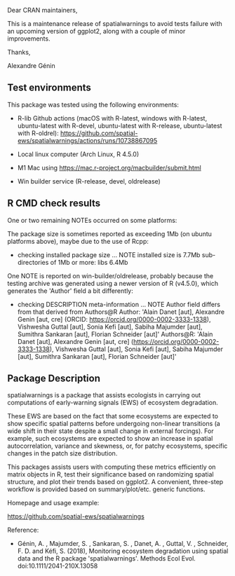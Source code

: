 
Dear CRAN maintainers, 

This is a maintenance release of spatialwarnings to avoid tests failure with an upcoming 
version of ggplot2, along with a couple of minor improvements. 

Thanks, 

Alexandre Génin


## Test environments

This package was tested using the following environments: 

 * R-lib Github actions (macOS with R-latest, windows with R-latest, 
    ubuntu-latest with R-devel, ubuntu-latest with R-release, 
    ubuntu-latest with R-oldrel): 
     https://github.com/spatial-ews/spatialwarnings/actions/runs/10738867095
 
 * Local linux computer (Arch Linux, R 4.5.0)
 
 * M1 Mac using https://mac.r-project.org/macbuilder/submit.html 
 
 * Win builder service (R-release, devel, oldrelease)
 
## R CMD check results

One or two remaining NOTEs occurred on some platforms: 

The package size is sometimes reported as exceeding 1Mb (on ubuntu platforms 
above), maybe due to the use of Rcpp: 

* checking installed package size ... NOTE
  installed size is  7.7Mb
  sub-directories of 1Mb or more:
    libs   6.4Mb

One NOTE is reported on win-builder/oldrelease, probably because the testing archive was generated using a newer version of R (v4.5.0), which generates the 'Author' field a bit differently:

* checking DESCRIPTION meta-information ... NOTE
  Author field differs from that derived from Authors@R
    Author:    'Alain Danet [aut], Alexandre Genin [aut, cre] (ORCID: <https://orcid.org/0000-0002-3333-1338>), Vishwesha Guttal [aut], Sonia Kefi [aut], Sabiha Majumder [aut], Sumithra Sankaran [aut], Florian Schneider [aut]'
    Authors@R: 'Alain Danet [aut], Alexandre Genin [aut, cre] (<https://orcid.org/0000-0002-3333-1338>), Vishwesha Guttal [aut], Sonia Kefi [aut], Sabiha Majumder [aut], Sumithra Sankaran [aut], Florian Schneider [aut]'

## Package Description

spatialwarnings is a package that assists ecologists in carrying out 
computations of early-warning signals (EWS) of ecosystem degradation.

These EWS are based on the fact that some ecosystems are expected to show 
specific spatial patterns before undergoing non-linear transitions (a wide 
shift in their state despite a small change in external forcings). For example, 
such ecosystems are expected to show an increase in spatial autocorrelation, 
variance and skewness, or, for patchy ecosystems, specific changes in the patch 
size distribution.

This packages assists users with computing these metrics efficiently on matrix 
objects in R, test their significance based on randomizing spatial structure, 
and plot their trends based on ggplot2. A convenient, three-step workflow is 
provided based on summary/plot/etc. generic functions.

Homepage and usage example:

  https://github.com/spatial-ews/spatialwarnings

Reference:
  
  * Génin, A. , Majumder, S. , Sankaran, S. , Danet, A. , Guttal, V. , 
    Schneider, F. D. and Kéfi, S. (2018),
    Monitoring ecosystem degradation using spatial data and the R package 
    'spatialwarnings'. Methods Ecol Evol. 
    doi:10.1111/2041-210X.13058
